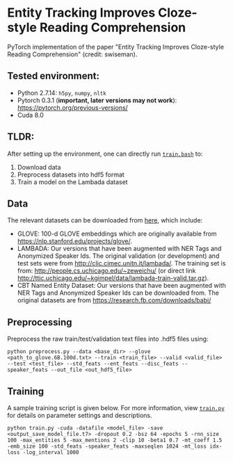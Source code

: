 # Entity Tracking Improves Cloze-style Reading Comprehension #

PyTorch implementation of the paper "Entity Tracking Improves Cloze-style Reading Comprehension" (credit: swiseman). 

## Tested environment:
* Python 2.7.14: `h5py`, `numpy`, `nltk`
* Pytorch 0.3.1 (**important, later versions may not work**): https://pytorch.org/previous-versions/
* Cuda 8.0

## TLDR:
After setting up the environment, one can directly run [`train.bash`](https://github.com/harvardnlp/readcomp/blob/master/train.bash) to:
1. Download data
2. Preprocess datasets into hdf5 format
3. Train a model on the Lambada dataset

## Data
The relevant datasets can be downloaded from [here](https://www.dropbox.com/s/eq1iuu4trkjkopt/entity-tracking-data.zip?dl=0), which include:
- GLOVE: 100-d GLOVE embeddings which are originally available from https://nlp.stanford.edu/projects/glove/. 
- LAMBADA: Our versions that have been augmented with NER Tags and Anonymized Speaker Ids. The original validation (or development) and test sets were from http://clic.cimec.unitn.it/lambada/. The training set is from: http://people.cs.uchicago.edu/~zeweichu/ (or direct link http://ttic.uchicago.edu/~kgimpel/data/lambada-train-valid.tar.gz).
- CBT Named Entity Dataset: Our versions that have been augmented with NER Tags and Anonymized Speaker Ids can be downloaded from. The original datasets are from https://research.fb.com/downloads/babi/

## Preprocessing
Preprocess the raw train/test/validation text files into .hdf5 files using:
  
    python preprocess.py --data <base_dir> --glove <path_to_glove.6B.100d.txt> --train <train_file> --valid <valid_file> --test <test_file> --std_feats --ent_feats --disc_feats --speaker_feats --out_file <out_hdf5_file>

## Training
A sample training script is given below. For more information, view [`train.py`](https://github.com/harvardnlp/readcomp/blob/master/train.py) for details on parameter settings and descriptions.

    python train.py -cuda -datafile <model_file> -save <output_save_model_file.t7> -dropout 0.2 -bsz 64 -epochs 5 -rnn_size 100 -max_entities 5 -max_mentions 2 -clip 10 -beta1 0.7 -mt_coeff 1.5 -emb_size 100 -std_feats -speaker_feats -maxseqlen 1024 -mt_loss idx-loss -log_interval 1000
